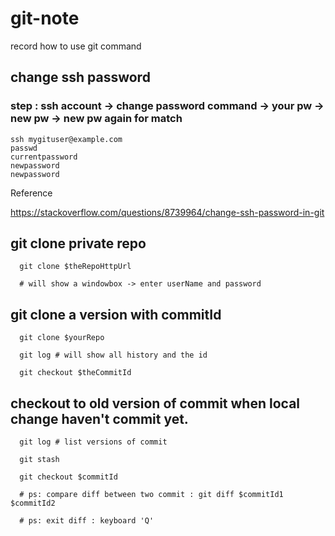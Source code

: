 # git-note
record how to use git command

## change ssh password
### step : ssh account -> change password command -> your pw -> new pw -> new pw again for match

    ssh mygituser@example.com
    passwd
    currentpassword
    newpassword
    newpassword

Reference

https://stackoverflow.com/questions/8739964/change-ssh-password-in-git


## git clone private repo

      git clone $theRepoHttpUrl
      
      # will show a windowbox -> enter userName and password
      
## git clone a version with commitId

      git clone $yourRepo
      
      git log # will show all history and the id
      
      git checkout $theCommitId

## checkout to old version of commit when local change haven't commit yet.

      git log # list versions of commit
      
      git stash
      
      git checkout $commitId
      
      # ps: compare diff between two commit : git diff $commitId1 $commitId2
      
      # ps: exit diff : keyboard 'Q'
